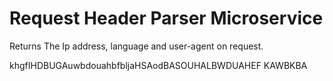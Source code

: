 # Request Header Parser Microservice

Returns The Ip address, language and user-agent on request.

khgfIHDBUGAuwbdouahbfbljaHSAodBASOUHALBWDUAHEF
KAWBKBA

